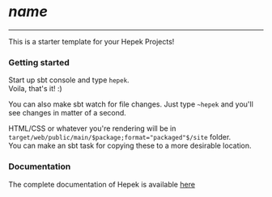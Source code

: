 # $name$

---

This is a starter template for your Hepek Projects!  

### Getting started

Start up sbt console and type `hepek`.  
Voila, that's it! :)

You can also make sbt watch for file changes. Just type `~hepek` and you'll see changes in matter of a second.  

HTML/CSS or whatever you're rendering will be in `target/web/public/main/$package;format="packaged"$/site` folder.  
You can make an sbt task for copying these to a more desirable location.

### Documentation

The complete documentation of Hepek is available [here](https://sake92.github.io/hepek/quick-start.html)